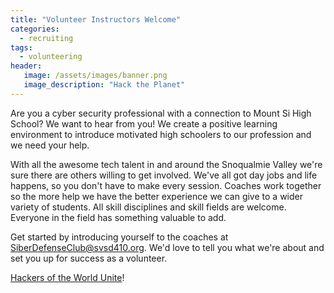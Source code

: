 ```yaml
---
title: "Volunteer Instructors Welcome"
categories:
  - recruiting
tags:
  - volunteering
header:
   image: /assets/images/banner.png
   image_description: "Hack the Planet"
---
```

Are you a cyber security professional with a connection to Mount Si High School? We want to hear from you! We create a positive learning environment to introduce motivated high schoolers to our profession and we need your help. 

With all the awesome tech talent in and around the Snoqualmie Valley we're sure there are others willing to get involved. We've all got day jobs and life happens, so you don't have to make every session. Coaches work together so the more help we have the better experience we can give to a wider variety of students. All skill disciplines and skill fields are welcome. Everyone in the field has something valuable to add.

Get started by introducing yourself to the coaches at [SiberDefenseClub@svsd410.org](mailto:SiberDefenseClub@svsd410.org). We'd love to tell you what we're about and set you up for success as a volunteer.

[Hackers of the World Unite](https://www.youtube.com/watch?v=l6gXhPFHRDo)!